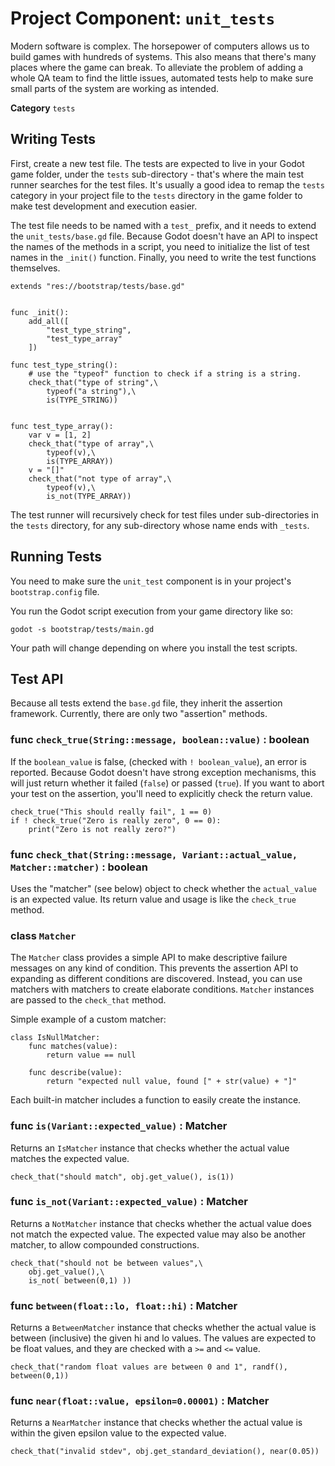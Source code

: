 # Project Component: `unit_tests`

Modern software is complex.  The horsepower of computers allows us to build
games with hundreds of systems.  This also means that there's many places
where the game can break.  To alleviate the problem of adding a whole QA team
to find the little issues, automated tests help to make sure small parts of
the system are working as intended.

**Category** `tests`

## Writing Tests

First, create a new test file.  The tests are expected to live in your Godot
game folder, under the `tests` sub-directory - that's where the main test
runner searches for the test files.  It's usually a good idea to remap the
`tests` category in your project file to the `tests` directory in the game
folder to make test development and execution easier.

The test file needs to be named with a `test_` prefix, and it needs to extend
the `unit_tests/base.gd` file.  Because
Godot doesn't have an API to inspect the names of the methods in a script,
you need to initialize the list of test names in the `_init()` function.
Finally, you need to write the test functions themselves.

```
extends "res://bootstrap/tests/base.gd"


func _init():
	add_all([
		"test_type_string",
		"test_type_array"
	])

func test_type_string():
	# use the "typeof" function to check if a string is a string.
	check_that("type of string",\
		typeof("a string"),\
		is(TYPE_STRING))


func test_type_array():
	var v = [1, 2]
	check_that("type of array",\
		typeof(v),\
		is(TYPE_ARRAY))
	v = "[]"
	check_that("not type of array",\
		typeof(v),\
		is_not(TYPE_ARRAY))
```

The test runner will recursively check for test files under
sub-directories in the `tests` directory, for any sub-directory whose
name ends with `_tests`.



## Running Tests

You need to make sure the `unit_test` component is in your project's
`bootstrap.config` file.

You run the Godot script execution from your game directory like so:

```godot -s bootstrap/tests/main.gd```

Your path will change depending on where you install the test scripts.


## Test API

Because all tests extend the `base.gd` file, they inherit the assertion
framework.  Currently, there are only two "assertion" methods.

### func `check_true(String::message, boolean::value)` : boolean

If the `boolean_value` is false, (checked with `! boolean_value`), an error
is reported.  Because Godot doesn't have strong exception mechanisms, this will
just return whether it failed (`false`) or passed (`true`).  If you want to
abort your test on the assertion, you'll need to explicitly check the return
value.

```
check_true("This should really fail", 1 == 0)
if ! check_true("Zero is really zero", 0 == 0):
	print("Zero is not really zero?")
```

### func `check_that(String::message, Variant::actual_value, Matcher::matcher)` : boolean

Uses the "matcher" (see below) object to check whether the `actual_value`
is an expected value.  Its return value and usage is like the `check_true`
method.

### class `Matcher`

The `Matcher` class provides a simple API to make descriptive failure messages
on any kind of condition.  This prevents the assertion API to expanding
as different conditions are discovered.  Instead, you can use matchers with
matchers to create elaborate conditions.  `Matcher` instances are passed to the
`check_that` method.

Simple example of a custom matcher:

```
class IsNullMatcher:
	func matches(value):
		return value == null
		
	func describe(value):
		return "expected null value, found [" + str(value) + "]"
```

Each built-in matcher includes a function to easily create the instance.

### func `is(Variant::expected_value)` : Matcher

Returns an `IsMatcher` instance that checks whether the actual value matches
the expected value.

```
check_that("should match", obj.get_value(), is(1))
```


### func `is_not(Variant::expected_value)` : Matcher

Returns a `NotMatcher` instance that checks whether the actual value does not
match the expected value.  The expected value may also be another matcher, to
allow compounded constructions.

```
check_that("should not be between values",\
    obj.get_value(),\
	is_not( between(0,1) ))
```


### func `between(float::lo, float::hi)` : Matcher

Returns a `BetweenMatcher` instance that checks whether the actual value is
between (inclusive) the given hi and lo values.  The values are expected to
be float values, and they are checked with a `>=` and `<=` value.

```
check_that("random float values are between 0 and 1", randf(), between(0,1))
```

### func `near(float::value, epsilon=0.00001)` : Matcher

Returns a `NearMatcher` instance that checks whether the actual value is
within the given epsilon value to the expected value.

```
check_that("invalid stdev", obj.get_standard_deviation(), near(0.05))
```





